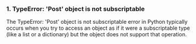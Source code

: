 

### 1. TypeError: 'Post' object is not subscriptable

The TypeError: 'Post' object is not subscriptable error in Python typically occurs when you try to access an object as if it were a subscriptable type (like a list or a dictionary) but the object does not support that operation.